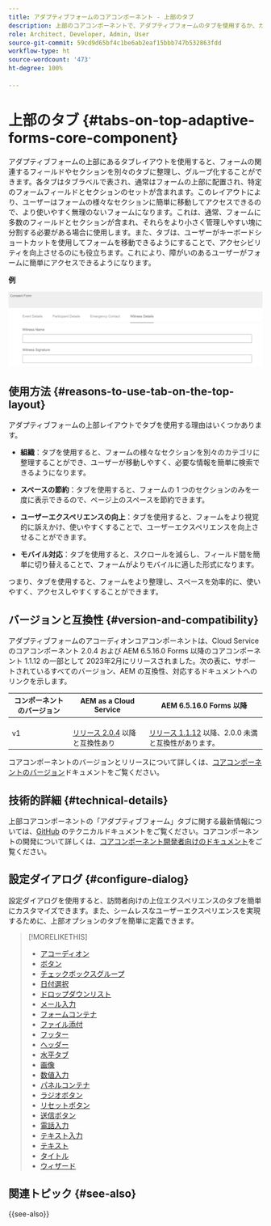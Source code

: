 ```yaml
---
title: アダプティブフォームのコアコンポーネント - 上部のタブ
description: 上部のコアコンポーネントで、アダプティブフォームのタブを使用するか、カスタマイズします。
role: Architect, Developer, Admin, User
source-git-commit: 59cd9d65bf4c1be6ab2eaf15bbb747b532863fdd
workflow-type: ht
source-wordcount: '473'
ht-degree: 100%

---
```



# 上部のタブ {#tabs-on-top-adaptive-forms-core-component}

アダプティブフォームの上部にあるタブレイアウトを使用すると、フォームの関連するフィールドやセクションを別々のタブに整理し、グループ化することができます。各タブはタブラベルで表され、通常はフォームの上部に配置され、特定のフォームフィールドとセクションのセットが含まれます。このレイアウトにより、ユーザーはフォームの様々なセクションに簡単に移動してアクセスできるので、より使いやすく無理のないフォームになります。これは、通常、フォームに多数のフィールドとセクションが含まれ、それらをより小さく管理しやすい塊に分割する必要がある場合に使用します。また、タブは、ユーザーがキーボードショートカットを使用してフォームを移動できるようにすることで、アクセシビリティを向上させるのにも役立ちます。これにより、障がいのあるユーザーがフォームに簡単にアクセスできるようになります。

**例**

![](/help/adaptive-forms/assets/tabs.png)

## 使用方法 {#reasons-to-use-tab-on-the-top-layout}

アダプティブフォームの上部レイアウトでタブを使用する理由はいくつかあります。

* **組織**：タブを使用すると、フォームの様々なセクションを別々のカテゴリに整理することができ、ユーザーが移動しやすく、必要な情報を簡単に検索できるようになります。

* **スペースの節約**：タブを使用すると、フォームの 1 つのセクションのみを一度に表示できるので、ページ上のスペースを節約できます。

* **ユーザーエクスペリエンスの向上**：タブを使用すると、フォームをより視覚的に訴えかけ、使いやすくすることで、ユーザーエクスペリエンスを向上させることができます。

* **モバイル対応**：タブを使用すると、スクロールを減らし、フィールド間を簡単に切り替えることで、フォームがよりモバイルに適した形式になります。

つまり、タブを使用すると、フォームをより整理し、スペースを効率的に、使いやすく、アクセスしやすくすることができます。

## バージョンと互換性 {#version-and-compatibility}

アダプティブフォームのアコーディオンコアコンポーネントは、Cloud Service のコアコンポーネント 2.0.4 および AEM 6.5.16.0 Forms 以降のコアコンポーネント 1.1.12 の一部として 2023年2月にリリースされました。次の表に、サポートされているすべてのバージョン、AEM の互換性、対応するドキュメントへのリンクを示します。

| コンポーネントのバージョン | AEM as a Cloud Service | AEM 6.5.16.0 Forms 以降 |
|---|---|---|
| v1 | <br>[リリース 2.0.4](/help/adaptive-forms/version.md) 以降と互換性あり | <br>[リリース 1.1.12](/help/adaptive-forms/version.md) 以降、2.0.0 未満と互換性があります。 |

コアコンポーネントのバージョンとリリースについて詳しくは、[コアコンポーネントのバージョン](/help/adaptive-forms/version.md)ドキュメントをご覧ください。

<!-- ## Sample Component Output {#sample-component-output}

To experience the Accordion Component as well as see examples of its configuration options as well as HTML and JSON output, visit the [Component Library](https://adobe.com/go/aem_cmp_library_accordion). -->

## 技術的詳細 {#technical-details}

上部コアコンポーネントの「アダプティブフォーム」タブに関する最新情報については、[GitHub](https://github.com/adobe/aem-core-forms-components/tree/master/ui.af.apps/src/main/content/jcr_root/apps/core/fd/components/form/tabsontop/v1/tabsontop) のテクニカルドキュメントをご覧ください。コアコンポーネントの開発について詳しくは、[コアコンポーネント開発者向けのドキュメント](/help/developing/overview.md)をご覧ください。

## 設定ダイアログ {#configure-dialog}

設定ダイアログを使用すると、訪問者向けの上位エクスペリエンスのタブを簡単にカスタマイズできます。また、シームレスなユーザーエクスペリエンスを実現するために、上部オプションのタブを簡単に定義できます。

<!--

## Related article {#related-article}

* [Create a standalone Adaptive Form](https://experienceleague.adobe.com/docs/experience-manager-cloud-service/content/forms/adaptive-forms-authoring/authoring-adaptive-forms-core-components/create-an-adaptive-form-on-forms-cs/creating-adaptive-form-core-components.html)

-->


>[!MORELIKETHIS]
>
>* [アコーディオン](/help/adaptive-forms/components/accordion.md)
>* [ボタン](/help/adaptive-forms/components/button.md)
>* [チェックボックスグループ](/help/adaptive-forms/components/checkbox-group.md)
>* [日付選択](/help/adaptive-forms/components/date-picker.md)
>* [ドロップダウンリスト](/help/adaptive-forms/components/drop-down.md)
>* [メール入力](/help/adaptive-forms/components/email-input.md)
>* [フォームコンテナ](/help/adaptive-forms/components/form-container.md)
>* [ファイル添付](/help/adaptive-forms/components/file-attachment.md)
>* [フッター](/help/adaptive-forms/components/footer.md)
>* [ヘッダー](/help/adaptive-forms/components/header.md)
>* [水平タブ](/help/adaptive-forms/components/horizontal-tabs.md)
>* [画像](/help/adaptive-forms/components/image.md)
>* [数値入力](/help/adaptive-forms/components/number-input.md)
>* [パネルコンテナ](/help/adaptive-forms/components/panel-container.md)
>* [ラジオボタン](/help/adaptive-forms/components/radio-button.md)
>* [リセットボタン](/help/adaptive-forms/components/reset-button.md)
>* [送信ボタン](/help/adaptive-forms/components/submit-button.md)
>* [電話入力](/help/adaptive-forms/components/telephone-input.md)
>* [テキスト入力](/help/adaptive-forms/components/text-input.md)
>* [テキスト](/help/adaptive-forms/components/text.md)
>* [タイトル](/help/adaptive-forms/components/title.md)
>* [ウィザード](/help/adaptive-forms/components/wizard.md)

## 関連トピック {#see-also}

{{see-also}}